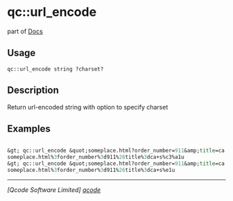 qc::url_encode
==============

part of [Docs](.)

Usage
-----
`
        qc::url_encode string ?charset? 
    `

Description
-----------
Return url-encoded string with option to specify charset

Examples
--------
```tcl

&gt; qc::url_encode &quot;someplace.html?order_number=911&amp;title=ca sáu&quot;
someplace.html%3forder_number%3d911%26title%3dca+s%c3%a1u
&gt; qc::url_encode &quot;someplace.html?order_number=911&amp;title=ca sáu&quot; iso8859-1
someplace.html%3forder_number%3d911%26title%3dca+s%e1u
```

----------------------------------
*[Qcode Software Limited] [qcode]*

[qcode]: http://www.qcode.co.uk "Qcode Software"